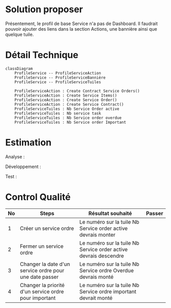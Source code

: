 
# Solution proposer

Présentement, le profil de base Service n'a pas de Dashboard. Il faudrait pouvoir ajouter des liens dans la section Actions, une bannière ainsi que quelque tuile. 
# Détail Technique

```mermaid
classDiagram
	ProfileService -- ProfileServiceAction
	ProfileService -- ProfileServiceBannière
	ProfileService -- ProfileServiceTuiles

	ProfileServiceAction : Create Contract Service Orders()
	ProfileServiceAction : Create Service Items()
	ProfileServiceAction : Create Service Order()
	ProfileServiceAction : Create Service Contract()
	ProfileServiceTuiles : Nb Service Order active
	ProfileServiceTuiles : Nb service task
	ProfileServiceTuiles : Nb Service order overdue
	ProfileServiceTuiles : Nb Service order Important
```


# Estimation

Analyse : 

Développement : 

Test : 
# Control Qualité

|No|Steps|Résultat souhaité|Passer|
|--|--|--|--|
|1|Créer un service ordre|Le numéro sur la tuile Nb Service order active devrais monter||
|2|Fermer un service ordre|Le numéro sur la tuile Nb Service order active devrais descendre||
|3|Changer la date d'un service ordre pour une date passer|Le numéro sur la tuile Nb Service ordre Overdue devrais monté|
|4|Changer la priorité d'un service ordre pour important|Le numéro sur la tuile Nb Service ordre important devrait monté|

